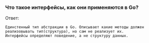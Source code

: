 ### Что такое интерфейсы, как они применяются в Go?

Ответ:
```
Единстенный тип абстракции в Go. Описывает какие методы должен реализовывать тип(структура), но сам не реализует их.
Интерфейсы определяют поведение, а не структуру данных.
```